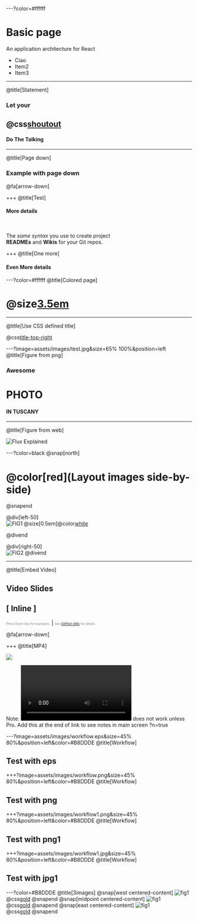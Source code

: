 ---?color=#ffffff
# Basic page 

An application architecture for React

- Ciao
- Item2
- Item3

---
@title[Statement]

### Let your
## @css[shoutout](Code)
#### Do The Talking


---
@title[Page down]

### Example with page down



@fa[arrow-down]

+++
@title[Test]

#### More details

<br>

The *same syntax* you use to create project   
**READMEs** and **Wikis** for your Git repos.

+++
@title[One more]

#### Even More details


---?color=#ffffff
@title[Colored page]

# @size[3.5em](NO!)

---
@title[Use CSS defined title]

@css[title-top-right](Top-right-title)


---?image=assets/images/test.jpg&size=65% 100%&position=left
@title[Figure from png]

### Awesome
# PHOTO
#### IN TUSCANY

---
@title[Figure from web]

![Flux Explained](https://facebook.github.io/flux/img/flux-simple-f8-diagram-explained-1300w.png)


---?color=black
@snap[north]
# @color[red](Layout images side-by-side)
@snapend

@div[left-50]
<br>
![FIG1](assets/images/test.jpg)
@size[0.5em]@color[white](Fig1)

@divend

@div[right-50]
<br>
![FIG2](assets/images/test.jpg)
@divend


---
@title[Embed Video]
## Video Slides
## [ Inline ]
<span style="font-size:0.6em; color:gray">Press Down key for examples.</span> |
<span style="font-size:0.6em; color:gray">See [GitPitch Wiki](https://github.com/gitpitch/gitpitch/wiki/Video-Slides) for details.</span>

@fa[arrow-down]

+++
@title[MP4]

![](assets/images/Video.gif)

Note: ![MP4 Video](assets/images/Video.mp4) does not work unless Pro. Add this at the end of link to see notes in main screen ?n=true


---?image=assets/images/workflow.eps&size=45% 80%&position=left&color=#B8DDDE
@title[Workflow]

## Test with eps

+++?image=assets/images/workflow.png&size=45% 80%&position=left&color=#B8DDDE
@title[Workflow]

## Test with png


+++?image=assets/images/workflow1.png&size=45% 80%&position=left&color=#B8DDDE
@title[Workflow]

## Test with png1

+++?image=assets/images/workflow1.jpg&size=45% 80%&position=left&color=#B8DDDE
@title[Workflow]

## Test with jpg1


---?color=#B8DDDE
@title[3images]
@snap[west centered-content]
![fig1](assets/images/vertical1.png)
<br>
@css[gold](**Fig1**)
@snapend
@snap[midpoint centered-content]
![fig1](assets/images/vertical1.png)
</br>
@css[gold](**Fig2**)
@snapend
@snap[east centered-content]
![fig1](assets/images/vertical1.png)
</br>
@css[gold](**Fig3**)
@snapend








